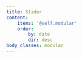 ```yaml
---
title: Slider
content:
    items: '@self.modular'
    order:
        by: date
        dir: desc
body_classes: modular
---
```


